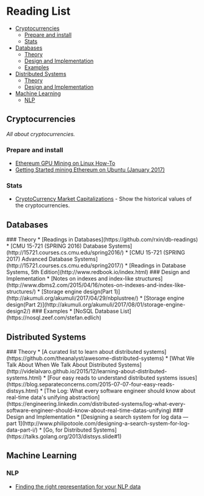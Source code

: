 # Reading List

- [Cryptocurrencies](#cryptocurrencies)
  - [Prepare and install](#prepare-and-install)
  - [Stats](#stats)
- [Databases](#databases)
  - [Theory](#databases_theory)
  - [Design and Implementation](#databases_design_impl)
  - [Examples](#databases_examples)
- [Distributed Systems](#distributed-systems)
  - [Theory](#ds_theory)
  - [Design and Implementation](#ds_design_impl)
- [Machine Learning](#machine-learning)
  - [NLP](#nlp)

## Cryptocurrencies

*All about cryptocurrencies.*

### Prepare and install
  * [Ethereum GPU Mining on Linux How-To](https://www.meebey.net/posts/ethereum_gpu_mining_on_linux_howto/)
  * [Getting Started mining Ethereum on Ubuntu (January 2017)](https://medium.com/@oconnorct1/getting-started-mining-ethereum-on-ubuntu-january-2017-148c53f8793b)
  
### Stats
  * [CryptoCurrency Market Capitalizations](https://coinmarketcap.com) - Show the historical values of the cryptocurrencies.

## Databases

<a name="databases_theory"/>
### Theory
* [Readings in Databases](https://github.com/rxin/db-readings)
* [CMU 15-721 (SPRING 2016) Database Systems](http://15721.courses.cs.cmu.edu/spring2016/)
* [CMU 15-721 (SPRING 2017) Advanced Database Systems](http://15721.courses.cs.cmu.edu/spring2017/)
* [Readings in Database Systems, 5th Edition](http://www.redbook.io/index.html)

<a name="databases_design_impl"/>
### Design and Implementation
* [Notes on indexes and index-like structures](http://www.dbms2.com/2015/04/16/notes-on-indexes-and-index-like-structures/)
* [Storage engine design(Part 1)](http://akumuli.org/akumuli/2017/04/29/nbplustree/)
* [Storage engine design(Part 2)](http://akumuli.org/akumuli/2017/08/01/storage-engine-design2/)

<a name="databases_examples"/>
### Examples
* [NoSQL Database List](https://nosql.zeef.com/stefan.edlich)

## Distributed Systems

<a name="ds_theory"/>
### Theory
* [A curated list to learn about distributed systems](https://github.com/theanalyst/awesome-distributed-systems)
* [What We Talk About When We Talk About Distributed Systems](http://videlalvaro.github.io/2015/12/learning-about-distributed-systems.html)
* [Four easy reads to understand distributed systems issues](https://blog.separateconcerns.com/2015-07-07-four-easy-reads-distsys.html)
* [The Log: What every software engineer should know about real-time data's unifying abstraction](https://engineering.linkedin.com/distributed-systems/log-what-every-software-engineer-should-know-about-real-time-datas-unifying)

<a name="ds_design_impl"/>
### Design and Implementation
* [Designing a search system for log data — part 1](http://www.philipotoole.com/designing-a-search-system-for-log-data-part-i/)
* [Go, for Distributed Systems](https://talks.golang.org/2013/distsys.slide#1)

## Machine Learning

### NLP
  * [Finding the right representation for your NLP data](https://tryolabs.com/blog/2017/08/10/finding-the-right-representation-for-your-nlp-data/)
